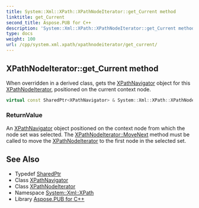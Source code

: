 ```yaml
---
title: System::Xml::XPath::XPathNodeIterator::get_Current method
linktitle: get_Current
second_title: Aspose.PUB for C++
description: 'System::Xml::XPath::XPathNodeIterator::get_Current method. When overridden in a derived class, gets the XPathNavigator object for this XPathNodeIterator, positioned on the current context node in C++.'
type: docs
weight: 100
url: /cpp/system.xml.xpath/xpathnodeiterator/get_current/
---
```

## XPathNodeIterator::get_Current method


When overridden in a derived class, gets the [XPathNavigator](../../xpathnavigator/) object for this [XPathNodeIterator](../), positioned on the current context node.

```cpp
virtual const SharedPtr<XPathNavigator> & System::Xml::XPath::XPathNodeIterator::get_Current()=0
```


### ReturnValue

An [XPathNavigator](../../xpathnavigator/) object positioned on the context node from which the node set was selected. The [XPathNodeIterator::MoveNext](../movenext/) method must be called to move the [XPathNodeIterator](../) to the first node in the selected set.

## See Also

* Typedef [SharedPtr](../../../system/sharedptr/)
* Class [XPathNavigator](../../xpathnavigator/)
* Class [XPathNodeIterator](../)
* Namespace [System::Xml::XPath](../../)
* Library [Aspose.PUB for C++](../../../)
